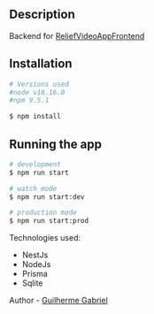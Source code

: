 
## Description

Backend for [ReliefVideoAppFrontend](https://github.com/GuilhermeGabriel/ReliefVideoAppFrontEnd)

## Installation

```bash
# Versions used
#node v18.16.0
#npm 9.5.1

$ npm install
```

## Running the app

```bash
# development
$ npm run start

# watch mode
$ npm run start:dev

# production mode
$ npm run start:prod
```
Technologies used: 

- NestJs
- NodeJs
- Prisma
- Sqlite

Author - [Guilherme Gabriel](https://www.linkedin.com/in/guilhermegabr/)
